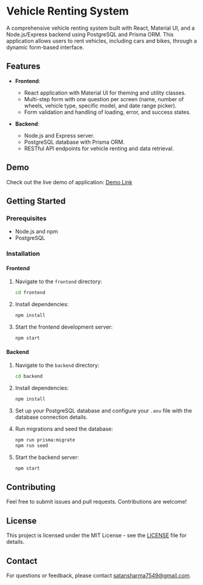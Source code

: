 # Vehicle Renting System

A comprehensive vehicle renting system built with React, Material UI, and a Node.js/Express backend using PostgreSQL and Prisma ORM. This application allows users to rent vehicles, including cars and bikes, through a dynamic form-based interface.

## Features

- **Frontend**: 
  - React application with Material UI for theming and utility classes.
  - Multi-step form with one question per screen (name, number of wheels, vehicle type, specific model, and date range picker).
  - Form validation and handling of loading, error, and success states.

- **Backend**: 
  - Node.js and Express server.
  - PostgreSQL database with Prisma ORM.
  - RESTful API endpoints for vehicle renting and data retrieval.
 

## Demo

Check out the live demo of application: [Demo Link](https://rent-vehicle-frontend.vercel.app/)


## Getting Started

### Prerequisites

- Node.js and npm 
- PostgreSQL

### Installation

#### Frontend

1. Navigate to the `frontend` directory:
    ```bash
    cd frontend
    ```

2. Install dependencies:
    ```bash
    npm install
    ```

3. Start the frontend development server:
    ```bash
    npm start
    ```

#### Backend

1. Navigate to the `backend` directory:
    ```bash
    cd backend
    ```

2. Install dependencies:
    ```bash
    npm install
    ```

3. Set up your PostgreSQL database and configure your `.env` file with the database connection details.

4. Run migrations and seed the database:
    ```bash
    npm run prisma:migrate
    npm run seed
    ```

5. Start the backend server:
    ```bash
    npm start
    ```


## Contributing

Feel free to submit issues and pull requests. Contributions are welcome!

## License

This project is licensed under the MIT License - see the [LICENSE](LICENSE) file for details.

## Contact

For questions or feedback, please contact [satansharma7549@gmail.com](mailto:satansharma7549@gmail.com).
